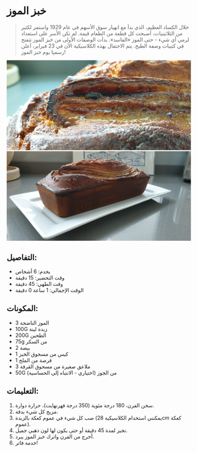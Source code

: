 # خبز الموز 

> خلال الكساد العظيم، الذي بدأ مع انهيار سوق الأسهم في عام 1929 واستمر لكثير من الثلاثينيات، أصبحت كل قطعة من الطعام قيمة. لم تكن الأسر على استعداد لرمي أي شيء - حتى الموز «الفاسد». بدأت الوصفات الأولى من خبز الموز تتفتح في كتيبات وصفة الطبخ. يتم الاحتفال بهذه الكلاسيكية الآن في 23 فبراير، أعلن رسميا يوم خبز الموز! 

![خبز الموز](https://github.com/anamorph/recettes/blob/master/photos/fr-dessert-banana_bread-01.jpg?raw=true) 
![خبز الموز](https://github.com/anamorph/recettes/blob/master/photos/fr-dessert-banana_bread-02.jpg?raw=true) 

## التفاصيل:
* يخدم: 6 أشخاص 
* وقت التحضير: 15 دقيقة 
* وقت الطهي: 45 دقيقة 
* الوقت الإجمالي: 1 ساعة 0 دقيقة 

## المكونات: 
* 3 الموز الناضجة 
* 100G زبدة لينة 
* 200G الطحين 
* 75g من السكر 
* 2 بيضة 
* 1 كيس من مسحوق الخبز 
* 1 قرصة من الملح 
* 3 ملاعق صغيرة من مسحوق القرفة 
* 50G من الجوز (اختياري - الانتباه إلى الحساسية) 

## التعليمات:
1. سخن الفرن، 180 درجة مئوية (350 درجة فهرنهايت)، حرارة دوارة. 
1. مزيج كل شيء بدقة. 
1. صب كل شيء في عموم كعكة بالزبدة (يمكنني استخدام الكلاسيكية 28cm كعكة عموم). 
1. تخبز لمدة 45 دقيقة أو حتى يكون لها لون ذهبي جميل. 
1. أخرج من الفرن واترك خبز الموز يبرد. 
1. خدمة فاتر!  
